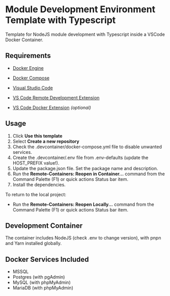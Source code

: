 # Module Development Environment Template with Typescript

Template for NodeJS module development with Typescript inside a VSCode Docker Container.

## Requirements

- [Docker Engine](https://docs.docker.com/engine/install/)
- [Docker Compose](https://docs.docker.com/compose/install/)

- [Visual Studio Code](https://code.visualstudio.com/)
- [VS Code Remote Development Extension](https://aka.ms/vscode-remote/download/extension)
- [VS Code Docker Extension](https://marketplace.visualstudio.com/items?itemName=ms-azuretools.vscode-docker) *(optional)*

## Usage

1. Click **Use this template**
1. Select **Create a new repository**
1. Check the .devcontainer/docker-compose.yml file to disable unwanted services.
1. Create the .devcontainer/.env file from .env-defaults (update the HOST_PREFIX value!).
1. Update the package.json file. Set the package name and description.
1. Run the **Remote-Containers: Reopen in Container...** command from the Command Palette (F1) or quick actions Status bar item.
1. Install the dependencies.

To return to the local project:
- Run the **Remote-Containers: Reopen Locally...** command from the Command Palette (F1) or quick actions Status bar item.

## Development Container

The container includes NodeJS (check .env to change version), with pnpn and Yarn installed globally.

## Docker Services Included

- MSSQL
- Postgres (with pgAdmin)
- MySQL (with phpMyAdmin)
- MariaDB (with phpMyAdmin)
